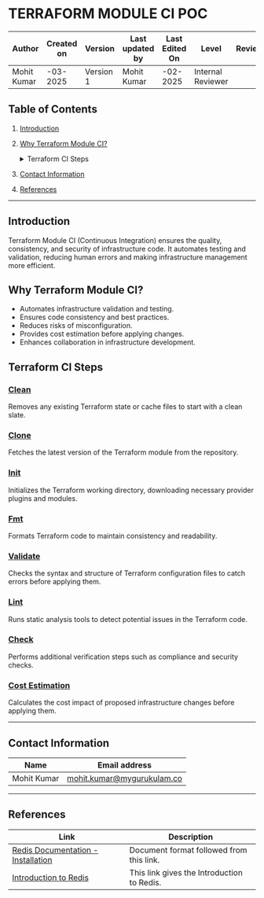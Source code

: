 # **TERRAFORM MODULE CI POC**

| **Author** | **Created on** | **Version** | **Last updated by** | **Last Edited On** | **Level** | **Reviewer** |
|------------|--------------|-------------|----------------|---------------|-------------|-------------|
| Mohit Kumar | -03-2025 | Version 1 | Mohit Kumar | -02-2025 | Internal Reviewer | |

## Table of Contents
1. [Introduction](#introduction)  
2. [Why Terraform Module CI?](#why-terraform-module-ci)  

   <details>
   <summary>Terraform CI Steps</summary>

   - [Clean](#clean)  
   - [Clone](#clone)  
   - [Init](#init)  
   - [Fmt](#fmt)  
   - [Validate](#validate)  
   - [Lint](#lint)  
   - [Check](#check)  
   - [Cost Estimation](#cost-estimation)  
   
   </details>

6. [Contact Information](#contact-information)  
7. [References](#references)  

___
## Introduction
Terraform Module CI (Continuous Integration) ensures the quality, consistency, and security of infrastructure code. It automates testing and validation, reducing human errors and making infrastructure management more efficient.

## Why Terraform Module CI?
- Automates infrastructure validation and testing.
- Ensures code consistency and best practices.
- Reduces risks of misconfiguration.
- Provides cost estimation before applying changes.
- Enhances collaboration in infrastructure development.

## Terraform CI Steps
### [Clean](#clean)
Removes any existing Terraform state or cache files to start with a clean slate.

### [Clone](#clone)
Fetches the latest version of the Terraform module from the repository.

### [Init](#init)
Initializes the Terraform working directory, downloading necessary provider plugins and modules.

### [Fmt](#fmt)
Formats Terraform code to maintain consistency and readability.

### [Validate](#validate)
Checks the syntax and structure of Terraform configuration files to catch errors before applying them.

### [Lint](#lint)
Runs static analysis tools to detect potential issues in the Terraform code.

### [Check](#check)
Performs additional verification steps such as compliance and security checks.

### [Cost Estimation](#cost-estimation)
Calculates the cost impact of proposed infrastructure changes before applying them.

___
## Contact Information

| **Name** | **Email address** |
|----------|-------------------------------|
| Mohit Kumar | [mohit.kumar@mygurukulam.co](mailto:mohit.kumar@mygurukulam.co) |

___
## References

| Link | Description |
|---------------------------------------------------------------------------------------------------------------|-----------------------------------------------------------|
| [Redis Documentation - Installation](https://dev.to/iqquee/how-to-setup-redis-on-linux-4h06) | Document format followed from this link. |
| [Introduction to Redis](https://www.geeksforgeeks.org/introduction-to-redis-server/) | This link gives the Introduction to Redis. |
